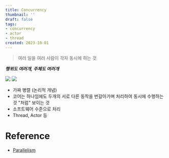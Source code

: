 ```yaml
---
title: Concurrency
thumbnail: ''
draft: false
tags:
- concurrency
- actor
- thread
created: 2023-10-01
---
```



 > 
 > 여러 일을 여러 사람이 각자 동시에 하는 것

***행위도 여러개, 주체도 여러개***

![](ConcurrentProgramming_01_ConcurrencyThread_0.jpg)
![](TechTalks_22_ConcurrencyParallelism_0.png)

* 가짜 병렬 (논리적 개념)
* 코어는 하나임에도 두개의 서로 다른 동작을 번갈아가며 처리하여 동시에 수행하는 것 "처럼" 보이는 것
* 소프트웨어 수준으로 처리
* Thread, Actor 등

# Reference

* [Parallelism](Parallelism.md)
